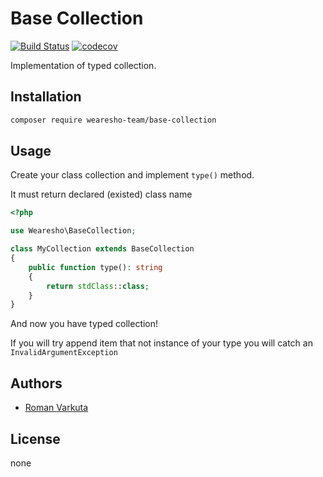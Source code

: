 # Base Сollection
[![Build Status](https://travis-ci.org/wearesho-team/base-collection.svg?branch=master)](https://travis-ci.org/wearesho-team/base-collection)
[![codecov](https://codecov.io/gh/wearesho-team/base-collection/branch/master/graph/badge.svg)](https://codecov.io/gh/wearesho-team/base-collection)

Implementation of typed collection.

## Installation

```bash
composer require wearesho-team/base-collection
```

## Usage

Create your class collection and implement `type()` method.

It must return declared (existed) class name

```php
<?php

use Wearesho\BaseCollection;

class MyCollection extends BaseCollection
{
    public function type(): string
    {
        return stdClass::class;
    }
}
```

And now you have typed collection!

If you will try append item that not instance of your type you will catch an `InvalidArgumentException`

## Authors

- [Roman <KartaviK> Varkuta](mailto:roman.varkuta@gmail.com) 

## License
none
